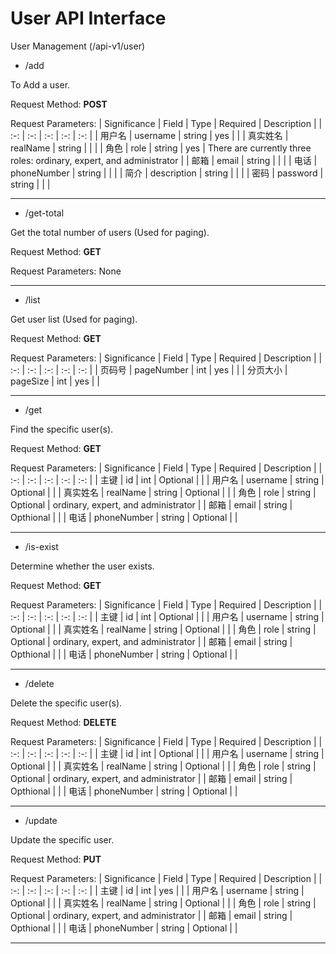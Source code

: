 # User API Interface

User Management
(/api-v1/user)

- /add

To Add a user.

Request Method: **POST**

Request Parameters:
| Significance | Field | Type | Required | Description |
| :-: | :-: | :-: | :-: | :-: |
| 用户名 | username | string | yes | |
| 真实姓名 | realName | string | | |
| 角色 | role | string | yes | There are currently three roles: ordinary, expert, and administrator |
| 邮箱 | email | string | | |
| 电话 | phoneNumber | string | | |
| 简介 | description | string | | |
| 密码 | password | string | | |

---

- /get-total

Get the total number of users (Used for paging).

Request Method: **GET**

Request Parameters:
None

---

- /list

Get user list (Used for paging).

Request Method: **GET**

Request Parameters:
| Significance | Field | Type | Required | Description |
| :-: | :-: | :-: | :-: | :-: |
| 页码号 | pageNumber | int | yes | |
| 分页大小 | pageSize | int | yes | |

---

- /get

Find the specific user(s).

Request Method: **GET**

Request Parameters:
| Significance | Field | Type | Required | Description |
| :-: | :-: | :-: | :-: | :-: |
| 主键 | id | int | Optional | |
| 用户名 | username | string | Optional | |
| 真实姓名 | realName | string | Optional | |
| 角色 | role | string | Optional | ordinary, expert, and administrator |
| 邮箱 | email | string | Opthional | |
| 电话 | phoneNumber | string | Optional | |

---

- /is-exist

Determine whether the user exists.

Request Method: **GET**

Request Parameters:
| Significance | Field | Type | Required | Description |
| :-: | :-: | :-: | :-: | :-: |
| 主键 | id | int | Optional | |
| 用户名 | username | string | Optional | |
| 真实姓名 | realName | string | Optional | |
| 角色 | role | string | Optional | ordinary, expert, and administrator |
| 邮箱 | email | string | Opthional | |
| 电话 | phoneNumber | string | Optional | |

---

- /delete

Delete the specific user(s).

Request Method: **DELETE**

Request Parameters:
| Significance | Field | Type | Required | Description |
| :-: | :-: | :-: | :-: | :-: |
| 主键 | id | int | Optional | |
| 用户名 | username | string | Optional | |
| 真实姓名 | realName | string | Optional | |
| 角色 | role | string | Optional | ordinary, expert, and administrator |
| 邮箱 | email | string | Opthional | |
| 电话 | phoneNumber | string | Optional | |

---

- /update

Update the specific user.

Request Method: **PUT**

Request Parameters:
| Significance | Field | Type | Required | Description |
| :-: | :-: | :-: | :-: | :-: |
| 主键 | id | int | yes | |
| 用户名 | username | string | Optional | |
| 真实姓名 | realName | string | Optional | |
| 角色 | role | string | Optional | ordinary, expert, and administrator |
| 邮箱 | email | string | Opthional | |
| 电话 | phoneNumber | string | Optional | |

---